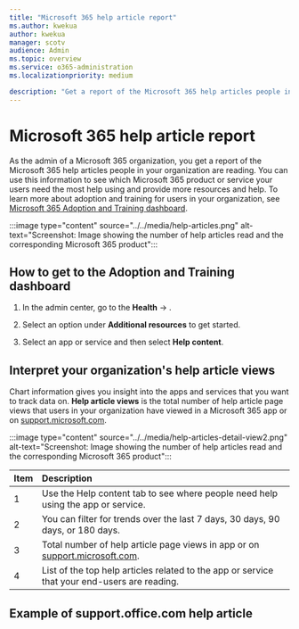 ```yaml
---
title: "Microsoft 365 help article report"
ms.author: kwekua
author: kwekua
manager: scotv
audience: Admin
ms.topic: overview
ms.service: o365-administration
ms.localizationpriority: medium

description: "Get a report of the Microsoft 365 help articles people in your organization are reading."
---
```


# Microsoft 365 help article report

As the admin of a Microsoft 365 organization, you get a report of the Microsoft 365 help articles people in your organization are reading. You can use this information to see which Microsoft 365 product or service your users need the most help using and provide more resources and help. To learn more about adoption and training for users in your organization, see [Microsoft 365 Adoption and Training dashboard](training-specialist.md).

:::image type="content" source="../../media/help-articles.png" alt-text="Screenshot: Image showing the number of help articles read and the corresponding Microsoft 365 product":::

## How to get to the Adoption and Training dashboard

1. In the admin center, go to the **Health** -> .

2. Select an option under **Additional resources** to get started.

3. Select an app or service and then select **Help content**.

## Interpret your organization's help article views

Chart information gives you insight into the apps and services that you want to track data on. **Help article views** is the total number of help article page views that users in your organization have viewed in a Microsoft 365 app or on [support.microsoft.com](https://support.microsoft.com).

:::image type="content" source="../../media/help-articles-detail-view2.png" alt-text="Screenshot: Image showing the number of help articles read and the corresponding Microsoft 365 product":::

|Item|Description|
|:-----|:-----|
|1 |Use the Help content tab to see where people need help using the app or service. |
|2 |You can filter for trends over the last 7 days, 30 days, 90 days, or 180 days. |
|3 |Total number of help article page views in app or on [support.microsoft.com](https://support.microsoft.com). |
|4 |List of the top help articles related to the app or service that your end-users are reading. |

## Example of support.office.com help article


